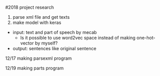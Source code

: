 #2018 project research 
1. parse xml file and get texts
2. make model with keras 
- input: text and part of speech by mecab
  -  Is it possible to use word2vec space instead of making one-hot-vector by myself?
- output: sentences like original sentence

12/17 making parsexml program

12/19 making parts program